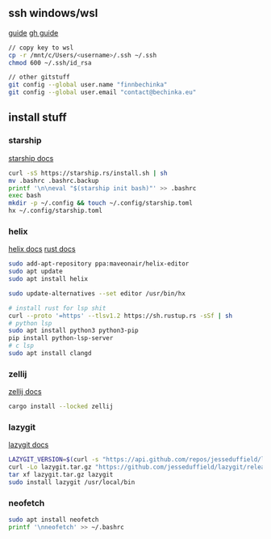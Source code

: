 ## ssh windows/wsl

[guide](https://devblogs.microsoft.com/commandline/sharing-ssh-keys-between-windows-and-wsl-2/)
[gh guide](https://docs.github.com/en/authentication/connecting-to-github-with-ssh/generating-a-new-ssh-key-and-adding-it-to-the-ssh-agent?platform=windows)

```bash
// copy key to wsl
cp -r /mnt/c/Users/<username>/.ssh ~/.ssh
chmod 600 ~/.ssh/id_rsa

// other gitstuff
git config --global user.name "finnbechinka"
git config --global user.email "contact@bechinka.eu"
```

## install stuff
### starship

[starship docs](https://starship.rs/guide/#%F0%9F%9A%80-installation)

```bash
curl -sS https://starship.rs/install.sh | sh
mv .bashrc .bashrc.backup
printf '\n\neval "$(starship init bash)"' >> .bashrc
exec bash
mkdir -p ~/.config && touch ~/.config/starship.toml
hx ~/.config/starship.toml
```
### helix

[helix docs](https://docs.helix-editor.com/install.html#ubuntu)
[rust docs](https://doc.rust-lang.org/book/ch01-01-installation.html#installing-rustup-on-linux-or-macos)

```bash
sudo add-apt-repository ppa:maveonair/helix-editor
sudo apt update
sudo apt install helix

sudo update-alternatives --set editor /usr/bin/hx

# install rust for lsp shit
curl --proto '=https' --tlsv1.2 https://sh.rustup.rs -sSf | sh
# python lsp
sudo apt install python3 python3-pip
pip install python-lsp-server
# c lsp
sudo apt install clangd
```
### zellij

[zellij docs](https://zellij.dev/documentation/installation#rust---cargo)

```bash
cargo install --locked zellij
```

### lazygit

[lazygit docs](https://github.com/jesseduffield/lazygit?tab=readme-ov-file#ubuntu)

```bash
LAZYGIT_VERSION=$(curl -s "https://api.github.com/repos/jesseduffield/lazygit/releases/latest" | grep -Po '"tag_name": "v\K[^"]*')
curl -Lo lazygit.tar.gz "https://github.com/jesseduffield/lazygit/releases/latest/download/lazygit_${LAZYGIT_VERSION}_Linux_x86_64.tar.gz"
tar xf lazygit.tar.gz lazygit
sudo install lazygit /usr/local/bin
```
### neofetch

```bash
sudo apt install neofetch
printf '\nneofetch' >> ~/.bashrc
```